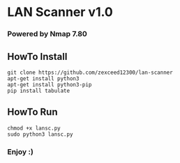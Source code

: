 # LAN Scanner v1.0 
### Powered by Nmap 7.80


## HowTo Install
```
git clone https://github.com/zexceed12300/lan-scanner
apt-get install python3
apt-get install python3-pip
pip install tabulate
```

## HowTo Run
```
chmod +x lansc.py
sudo python3 lansc.py
```
### Enjoy :)

